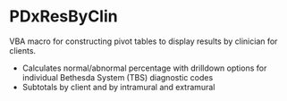 # PDxResByClin
VBA macro for constructing pivot tables to display results by clinician for clients.

- Calculates normal/abnormal percentage with drilldown options for individual Bethesda System (TBS) diagnostic codes
- Subtotals by client and by intramural and extramural
